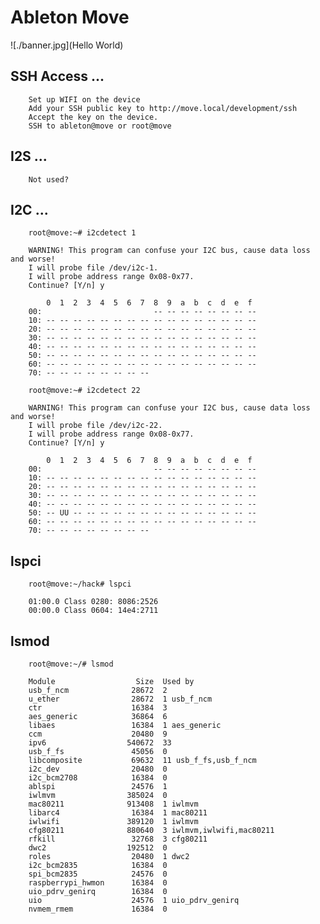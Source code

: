 # Ableton Move

![./banner.jpg](Hello World)

## SSH Access ...

        Set up WIFI on the device
        Add your SSH public key to http://move.local/development/ssh
        Accept the key on the device.
        SSH to ableton@move or root@move

## I2S ...

        Not used?

## I2C ...

        root@move:~# i2cdetect 1

        WARNING! This program can confuse your I2C bus, cause data loss and worse!
        I will probe file /dev/i2c-1.
        I will probe address range 0x08-0x77.
        Continue? [Y/n] y

            0  1  2  3  4  5  6  7  8  9  a  b  c  d  e  f
        00:                         -- -- -- -- -- -- -- --
        10: -- -- -- -- -- -- -- -- -- -- -- -- -- -- -- --
        20: -- -- -- -- -- -- -- -- -- -- -- -- -- -- -- --
        30: -- -- -- -- -- -- -- -- -- -- -- -- -- -- -- --
        40: -- -- -- -- -- -- -- -- -- -- -- -- -- -- -- --
        50: -- -- -- -- -- -- -- -- -- -- -- -- -- -- -- --
        60: -- -- -- -- -- -- -- -- -- -- -- -- -- -- -- --
        70: -- -- -- -- -- -- -- --

        root@move:~# i2cdetect 22

        WARNING! This program can confuse your I2C bus, cause data loss and worse!
        I will probe file /dev/i2c-22.
        I will probe address range 0x08-0x77.
        Continue? [Y/n] y

            0  1  2  3  4  5  6  7  8  9  a  b  c  d  e  f
        00:                         -- -- -- -- -- -- -- --
        10: -- -- -- -- -- -- -- -- -- -- -- -- -- -- -- --
        20: -- -- -- -- -- -- -- -- -- -- -- -- -- -- -- --
        30: -- -- -- -- -- -- -- -- -- -- -- -- -- -- -- --
        40: -- -- -- -- -- -- -- -- -- -- -- -- -- -- -- --
        50: -- UU -- -- -- -- -- -- -- -- -- -- -- -- -- --
        60: -- -- -- -- -- -- -- -- -- -- -- -- -- -- -- --
        70: -- -- -- -- -- -- -- --


## lspci

        root@move:~/hack# lspci

        01:00.0 Class 0280: 8086:2526
        00:00.0 Class 0604: 14e4:2711


## lsmod

        root@move:~/# lsmod

        Module                  Size  Used by
        usb_f_ncm              28672  2
        u_ether                28672  1 usb_f_ncm
        ctr                    16384  3
        aes_generic            36864  6
        libaes                 16384  1 aes_generic
        ccm                    20480  9
        ipv6                  540672  33
        usb_f_fs               45056  0
        libcomposite           69632  11 usb_f_fs,usb_f_ncm
        i2c_dev                20480  0
        i2c_bcm2708            16384  0
        ablspi                 24576  1
        iwlmvm                385024  0
        mac80211              913408  1 iwlmvm
        libarc4                16384  1 mac80211
        iwlwifi               389120  1 iwlmvm
        cfg80211              880640  3 iwlmvm,iwlwifi,mac80211
        rfkill                 32768  3 cfg80211
        dwc2                  192512  0
        roles                  20480  1 dwc2
        i2c_bcm2835            16384  0
        spi_bcm2835            24576  0
        raspberrypi_hwmon      16384  0
        uio_pdrv_genirq        16384  0
        uio                    24576  1 uio_pdrv_genirq
        nvmem_rmem             16384  0
